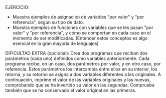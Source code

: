 EJERCICIO:

- Muestra ejemplos de asignación de variables "por valor" y "por referencia", según
  su tipo de dato.
- Muestra ejemplos de funciones con variables que se les pasan "por valor" y
  "por referencia", y cómo se comportan en cada caso en el momento de ser modificadas.
  (Entender estos conceptos es algo esencial en la gran mayoría de lenguajes)

DIFICULTAD EXTRA (opcional):
Crea dos programas que reciban dos parámetros (cada uno) definidos como
variables anteriormente.
Cada programa recibe, en un caso, dos parámetros por valor, y en otro caso, por referencia.
Estos parámetros los intercambia entre ellos en su interior, los retorna, y su retorno
se asigna a dos variables diferentes a las originales. A continuación, imprime
el valor de las variables originales y las nuevas, comprobando que se ha invertido
su valor en las segundas.
Comprueba también que se ha conservado el valor original en las primeras.
